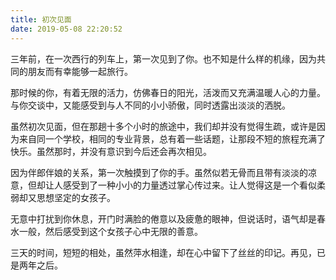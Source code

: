 ```yaml
---
title: 初次见面
date: 2019-05-08 22:20:52
---
```


三年前，在一次西行的列车上，第一次见到了你。也不知是什么样的机缘，因为共同的朋友而有幸能够一起旅行。

那时候的你，有着无限的活力，仿佛春日的阳光，活泼而又充满温暖人心的力量。与你交谈中，又能感受到与人不同的小小骄傲，同时透露出淡淡的洒脱。

虽然初次见面，但在那趟十多个小时的旅途中，我们却并没有觉得生疏，或许是因为来自同一个学校，相同的专业背景，总有着一些话题，让那段不短的旅程充满了快乐。虽然那时，并没有意识到今后还会再次相见。

因为伴郎伴娘的关系，第一次触摸到了你的手。虽然似若无骨而且带有淡淡的凉意，但却让人感受到了一种小小的力量透过掌心传过来。让人觉得这是一个看似柔弱却又思想坚定的女孩子。

无意中打扰到你休息，开门时满脸的倦意以及疲惫的眼神，但说话时，语气却是春水一般，然后感受到这个女孩子心中无限的善意。

三天的时间，短短的相处，虽然萍水相逢，却在心中留下了丝丝的印记。再见，已是两年之后。